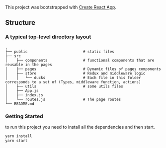 This project was bootstrapped with [Create React App](https://github.com/facebook/create-react-app).

## Structure

### A typical top-level directory layout

    .
    ├── public                         # static files
    ├── src
    │    ├── components                # functional components that are reusable in the pages
    │    ├── pages                     # Dynamic files of pages components
    │    ├── store                     # Redux and middleware logic
    │    │   └── ducks                 # Each file in this folder corresponds to a set of (Types, middleware function, actions)
    │    ├── utils                     # some utils files
    │    ├── App.js                    
    │    ├── index.js                  
    │    └── routes.js                 # The page routes
    └── README.md


### Getting Started

to run this project you need to install all the dependencies and then start.

```sh
yarn install
yarn start
```